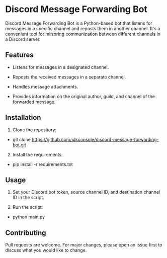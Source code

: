 # Discord Message Forwarding Bot

Discord Message Forwarding Bot is a Python-based bot that listens for messages in a specific channel and reposts them in another channel. It's a convenient tool for mirroring communication between different channels in a Discord server.

## Features

- Listens for messages in a designated channel.

- Reposts the received messages in a separate channel.

- Handles message attachments.

- Provides information on the original author, guild, and channel of the forwarded message.

## Installation

1. Clone the repository:
- git clone https://github.com/idkconsole/discord-message-forwarding-bot.git
2. Install the requirements:
- pip install -r requirements.txt

## Usage

1. Set your Discord bot token, source channel ID, and destination channel ID in the script.

2. Run the script:
- python main.py

## Contributing

Pull requests are welcome. For major changes, please open an issue first to discuss what you would like to change.







